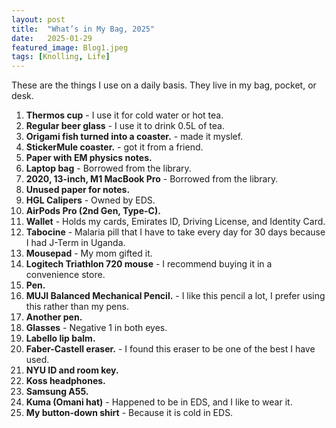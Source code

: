 ```yaml
---
layout: post
title:  "What’s in My Bag, 2025"
date:   2025-01-29
featured_image: Blog1.jpeg
tags: [Knolling, Life]
---
```

These are the things I use on a daily basis. They live in my bag, pocket, or desk.

1. **Thermos cup** - I use it for cold water or hot tea.  
2. **Regular beer glass** - I use it to drink 0.5L of tea.  
3. **Origami fish turned into a coaster.** - made it myslef.
4. **StickerMule coaster.** - got it from a friend.
5. **Paper with EM physics notes.**  
6. **Laptop bag** - Borrowed from the library.  
7. **2020, 13-inch, M1 MacBook Pro** - Borrowed from the library.  
8. **Unused paper for notes.**  
9. **HGL Calipers** - Owned by EDS.  
10. **AirPods Pro (2nd Gen, Type-C).**  
11. **Wallet** - Holds my cards, Emirates ID, Driving License, and Identity Card.  
12. **Tabocine** - Malaria pill that I have to take every day for 30 days because I had J-Term in Uganda.  
13. **Mousepad** - My mom gifted it.  
14. **Logitech Triathlon 720 mouse** - I recommend buying it in a convenience store.  
15. **Pen.**  
16. **MUJI Balanced Mechanical Pencil.** - I like this pencil a lot, I prefer using this rather than my pens.
17. **Another pen.**  
18. **Glasses** - Negative 1 in both eyes.  
19. **Labello lip balm.**  
20. **Faber-Castell eraser.** - I found this eraser to be one of the best I have used.
21. **NYU ID and room key.**  
22. **Koss headphones.**  
23. **Samsung A55.**  
24. **Kuma (Omani hat)** - Happened to be in EDS, and I like to wear it.  
25. **My button-down shirt** - Because it is cold in EDS.  
